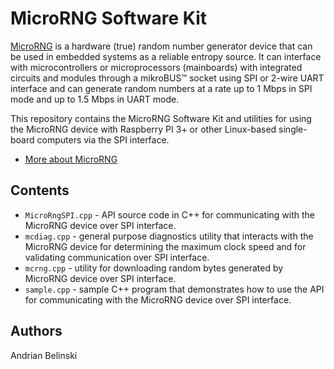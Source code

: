 # MicroRNG Software Kit

[MicroRNG](https://tectrolabs.com/microrng/) is a hardware (true) random number generator device that can be used in embedded systems as a reliable entropy source. It can interface with microcontrollers or microprocessors (mainboards) with integrated circuits and modules through a mikroBUS™ socket using SPI or 2-wire UART interface and can generate random numbers at a rate up to 1 Mbps in SPI mode and up to 1.5 Mbps in UART mode.

This repository contains the MicroRNG Software Kit and utilities for using the MicroRNG device with Raspberry PI 3+ or other Linux-based single-board computers via the SPI interface.

* [More about MicroRNG](https://tectrolabs.com/microrng/)

## Contents

* `MicroRngSPI.cpp` - API source code in C++ for communicating with the MicroRNG device over SPI interface.
* `mcdiag.cpp` - general purpose diagnostics utility that interacts with the MicroRNG device for determining the maximum clock speed and for validating communication over SPI interface.
* `mcrng.cpp` - utility for downloading random bytes generated by MicroRNG device over SPI interface.
* `sample.cpp` - sample C++ program that demonstrates how to use the API for communicating with the MicroRNG device over SPI interface.

## Authors

Andrian Belinski  
